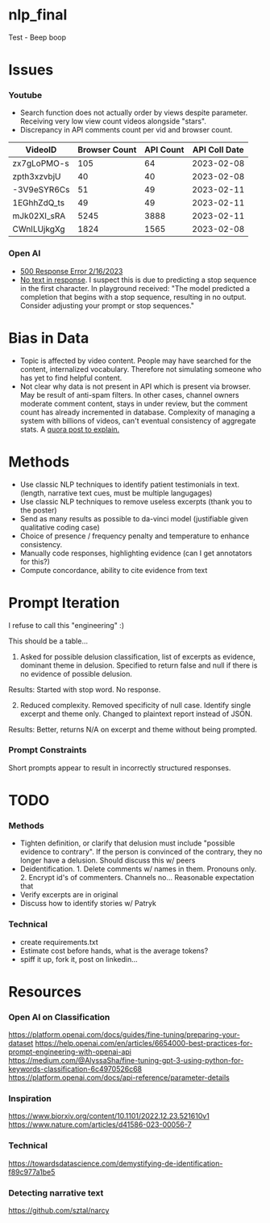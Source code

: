 # nlp_final
Test - Beep boop

# Issues
### Youtube
- Search function does not actually order by views despite parameter. Receiving very low view count videos alongside "stars".
- Discrepancy in API comments count per vid and browser count.

| VideoID | Browser Count | API Count | API Coll Date |
| ------- | ---------| -------- | ------- |
| zx7gLoPMO-s | 105 | 64 | 2023-02-08 |
| zpth3xzvbjU | 40 | 40 | 2023-02-08 |
| -3V9eSYR6Cs | 51 | 49 | 2023-02-11 |
| 1EGhhZdQ_ts | 49 | 49 | 2023-02-11 |
| mJk02XI_sRA | 5245 | 3888 |  2023-02-11 |
| CWnILUjkgXg | 1824 | 1565 | 2023-02-08 |

### Open AI
- [500 Response Error 2/16/2023](https://community.openai.com/t/continuous-gpt3-api-500-error-the-server-had-an-error-while-processing-your-request-sorry-about-that/42239/14)
- [No text in response](https://community.openai.com/t/empty-text-in-the-response-from-the-api-after-few-calls/2067/11). I suspect this is due to predicting a stop sequence in the first character. In playground received: "The model predicted a completion that begins with a stop sequence, resulting in no output. Consider adjusting your prompt or stop sequences."


# Bias in Data
- Topic is affected by video content. People may have searched for the content, internalized vocabulary. Therefore not simulating someone who has yet to find helpful content.
- Not clear why data is not present in API which is present via browser. May be result of anti-spam filters. In other cases, channel owners moderate comment content, stays in under review, but the comment count has already incremented in database. Complexity of managing a system with billions of videos, can't eventual consistency of aggregate stats. A [quora post to explain.](https://www.quora.com/Why-do-the-comments-number-on-Youtube-sometimes-not-match-the-actual-ones-shown)

# Methods
- Use classic NLP techniques to identify patient testimonials in text. (length, narrative text cues, must be multiple langugages)
- Use classic NLP techniques to remove useless excerpts (thank you to the poster)
- Send as many results as possible to da-vinci model (justifiable given qualitative coding case)
- Choice of presence / frequency penalty and temperature to enhance consistency.
- Manually code responses, highlighting evidence (can I get annotators for this?)
- Compute concordance, ability to cite evidence from text

# Prompt Iteration
I refuse to call this "engineering" :)

This should be a table...
1. Asked for possible delusion classification, list of excerpts as evidence, dominant theme in delusion. Specified to return false and null if there is no evidence of possible delusion.

Results:
Started with stop word. No response.

2. Reduced complexity. Removed specificity of null case. Identify single excerpt and theme only. Changed to plaintext report instead of JSON.

Results: Better, returns N/A on excerpt and theme without being prompted.

### Prompt Constraints
Short prompts appear to result in incorrectly structured responses.

# TODO
### Methods
- Tighten definition, or clarify that delusion must include "possible evidence to contrary". If the person is convinced of the contrary, they no longer have a delusion. Should discuss this w/ peers
- Deidentification. 1. Delete comments w/ names in them. Pronouns only. 2. Encrypt id's of commenters. Channels no... Reasonable expectation that 
- Verify excerpts are in original
- Discuss how to identify stories w/ Patryk

### Technical
- create requirements.txt
- Estimate cost before hands, what is the average tokens?
- spiff it up, fork it, post on linkedin...

# Resources
### Open AI on Classification
https://platform.openai.com/docs/guides/fine-tuning/preparing-your-dataset
https://help.openai.com/en/articles/6654000-best-practices-for-prompt-engineering-with-openai-api
https://medium.com/@AlyssaSha/fine-tuning-gpt-3-using-python-for-keywords-classification-6c4970526c68
https://platform.openai.com/docs/api-reference/parameter-details

### Inspiration
https://www.biorxiv.org/content/10.1101/2022.12.23.521610v1
https://www.nature.com/articles/d41586-023-00056-7

### Technical
https://towardsdatascience.com/demystifying-de-identification-f89c977a1be5

### Detecting narrative text
https://github.com/sztal/narcy
